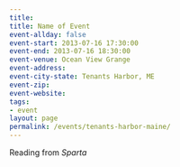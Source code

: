 ```yaml
---
title: 
title: Name of Event
event-allday: false
event-start: 2013-07-16 17:30:00
event-end: 2013-07-16 18:30:00
event-venue: Ocean View Grange
event-address: 
event-city-state: Tenants Harbor, ME 
event-zip:
event-website:  
tags:
- event
layout: page
permalink: /events/tenants-harbor-maine/
---
```

Reading from *Sparta*